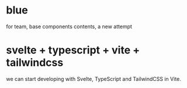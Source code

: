 # blue
for team, base components contents, a new attempt

# svelte + typescript + vite + tailwindcss
we can start developing with Svelte, TypeScript and TailwindCSS in Vite.
